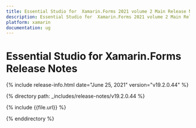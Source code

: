```yaml
---
title: Essential Studio for  Xamarin.Forms 2021 volume 2 Main Release Notes  
description: Essential Studio for  Xamarin.Forms 2021 volume 2 Main Release Notes  
platform: xamarin
documentation: ug
---
```


# Essential Studio for  Xamarin.Forms  Release Notes  

{% include release-info.html date="June 25, 2021"  version="v19.2.0.44" %} 


{% directory path: _includes/release-notes/v19.2.0.44 %}

{% include {{file.url}} %}

{% enddirectory %}